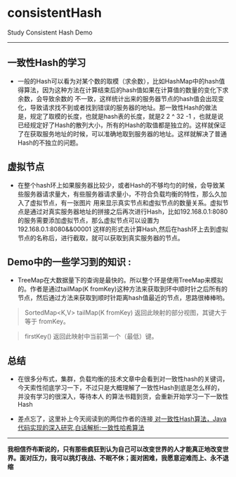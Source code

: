 # consistentHash
Study Consistent Hash Demo

---

## 一致性Hash的学习
* 一般的Hash可以看为对某个数的取模（求余数），比如HashMap中的hash值得算法，因为这种方法在计算结束后的hash值如果在计算值的数量的变化下求余数，会导致余数的
不一致，这样统计出来的服务器节点的hash值会出现变化，导致请求找不到或者找到错误的服务器的地址。那一致性Hash的做法是，规定了取模的长度，也就是hash表的长度，就是2
2 ^ 32 -1 ，也就是说已经规定好了Hash的散列大小，所有的Hash的取值都是独立的。这样就保证了在获取服务地址的时候，可以准确地取到服务器的地址。这样就解决了普通
Hash的不独立的问题。
## 虚拟节点 
* 在整个hash环上如果服务器比较少，或者Hash的不够均匀的时候，会导致某些服务器请求量大，有些服务器请求量小，不符合负载均衡的特性，那么久加入了虚拟节点，有一张图片
用来显示真实节点和虚拟节点的数量关系。虚拟节点是通过对真实服务器地址的拼接之后再次进行Hash，比如192.168.0.1:8080的服务需要添加虚拟节点，那么虚拟节点可以设置为
192.168.0.1:8080&&00001 这样的形式去计算Hash,然后在hash环上去到虚拟节点的名称后，进行截取，就可以获取到真实服务器的节点。
## Demo中的一些学习到的知识 :
* TreeMap在大数据量下的查询是最快的。所以整个环是使用TreeMap来模拟的。作者是通过tailMap(K fromKey)这种方法来获取到环中顺时针之后所有的节点，然后通过方法来获取到顺时针距离hash值最近的节点，思路很棒棒哟。
> SortedMap<K,V> tailMap(K fromKey) 返回此映射的部分视图，其键大于等于 fromKey。
   
> firstKey()  返回此映射中当前第一个（最低）键。

## 总结
* 在很多分布式，集群，负载均衡的技术文章中会看到对一致性hash的关键词，今天索性彻底学习一下，不过只是大概理解了一致性Hash到底是怎么样的，并没有学习的很深入，等待本人
的算法书籍到货，会重新开始学习一下一致性Hash

* 差点忘了，这里补上今天阅读到的两位作者的连接[ 对一致性Hash算法，Java代码实现的深入研究](http://blog.csdn.net/hemin1003/article/details/71484309),[白话解析:一致性哈希算法](http://www.zsythink.net/archives/1182)

---

**我相信乔布斯说的，只有那些疯狂到认为自己可以改变世界的人才能真正地改变世界。面对压力，我可以挑灯夜战、不眠不休；面对困难，我愿意迎难而上、永不退缩**

